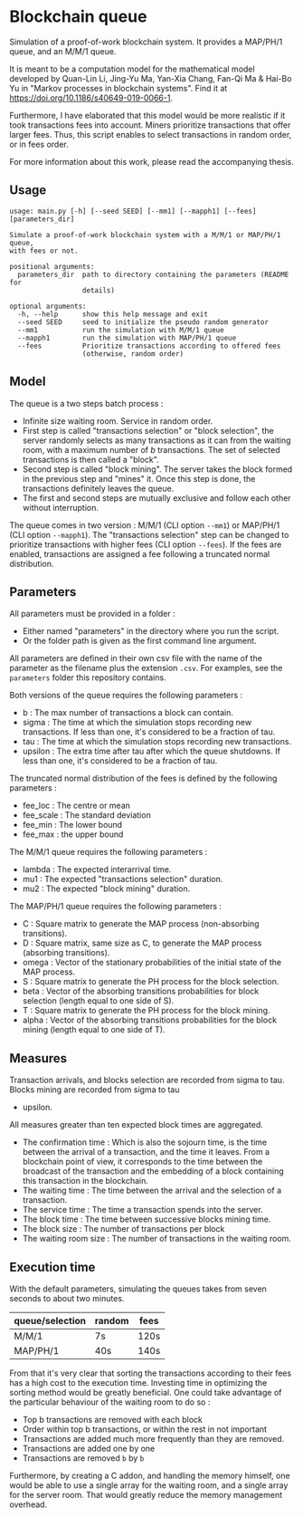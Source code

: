 # Blockchain queue

Simulation of a proof-of-work blockchain system. It provides a MAP/PH/1 queue, and an M/M/1 queue.

It is meant to be a computation model for the mathematical model developed by Quan-Lin Li, Jing-Yu Ma, Yan-Xia Chang,
Fan-Qi Ma & Hai-Bo Yu in "Markov processes in blockchain systems". Find it at https://doi.org/10.1186/s40649-019-0066-1.

Furthermore, I have elaborated that this model would be more realistic if it took transactions fees into account. Miners
prioritize transactions that offer larger fees. Thus, this script enables to select transactions in random order, or in
fees order.

For more information about this work, please read the accompanying thesis.

## Usage

```
usage: main.py [-h] [--seed SEED] [--mm1] [--mapph1] [--fees] [parameters_dir]

Simulate a proof-of-work blockchain system with a M/M/1 or MAP/PH/1 queue,
with fees or not.

positional arguments:
  parameters_dir  path to directory containing the parameters (README for
                  details)

optional arguments:
  -h, --help      show this help message and exit
  --seed SEED     seed to initialize the pseudo random generator
  --mm1           run the simulation with M/M/1 queue
  --mapph1        run the simulation with MAP/PH/1 queue
  --fees          Prioritize transactions according to offered fees
                  (otherwise, random order)
```

## Model

The queue is a two steps batch process :

- Infinite size waiting room. Service in random order.
- First step is called "transactions selection" or "block selection", the server randomly selects as many transactions
  as it can from the waiting room, with a maximum number of *b* transactions. The set of selected transactions is then
  called a "block".
- Second step is called "block mining". The server takes the block formed in the previous step and "mines" it. Once this
  step is done, the transactions definitely leaves the queue.
- The first and second steps are mutually exclusive and follow each other without interruption.

The queue comes in two version : M/M/1 (CLI option `--mm1`) or MAP/PH/1 (CLI option `--mapph1`). The "transactions
selection" step can be changed to prioritize transactions with higher fees (CLI option `--fees`). If the fees are
enabled, transactions are assigned a fee following a truncated normal distribution.

## Parameters

All parameters must be provided in a folder :

- Either named "parameters" in the directory where you run the script.
- Or the folder path is given as the first command line argument.

All parameters are defined in their own csv file with the name of the parameter as the filename plus the
extension `.csv`. For examples, see the `parameters` folder this repository contains.

Both versions of the queue requires the following parameters :

- b : The max number of transactions a block can contain.
- sigma : The time at which the simulation stops recording new transactions. If less than one, it's considered to be a
  fraction of tau.
- tau : The time at which the simulation stops recording new transactions.
- upsilon : The extra time after tau after which the queue shutdowns. If less than one, it's considered to be a fraction
  of tau.

The truncated normal distribution of the fees is defined by the following parameters :

- fee_loc : The centre or mean
- fee_scale : The standard deviation
- fee_min : The lower bound
- fee_max : the upper bound

The M/M/1 queue requires the following parameters :

- lambda : The expected interarrival time.
- mu1 : The expected "transactions selection" duration.
- mu2 : The expected "block mining" duration.

The MAP/PH/1 queue requires the following parameters :

- C : Square matrix to generate the MAP process (non-absorbing transitions).
- D : Square matrix, same size as C, to generate the MAP process (absorbing transitions).
- omega : Vector of the stationary probabilities of the initial state of the MAP process.
- S : Square matrix to generate the PH process for the block selection.
- beta : Vector of the absorbing transitions probabilities for block selection (length equal to one side of S).
- T : Square matrix to generate the PH process for the block mining.
- alpha : Vector of the absorbing transitions probabilities for the block mining (length equal to one side of T).

## Measures

Transaction arrivals, and blocks selection are recorded from sigma to tau. Blocks mining are recorded from sigma to tau

+ upsilon.

All measures greater than ten expected block times are aggregated.

- The confirmation time : Which is also the sojourn time, is the time between the arrival of a transaction, and the time
  it leaves. From a blockchain point of view, it corresponds to the time between the broadcast of the transaction and
  the embedding of a block containing this transaction in the blockchain.
- The waiting time : The time between the arrival and the selection of a transaction.
- The service time : The time a transaction spends into the server.
- The block time : The time between successive blocks mining time.
- The block size : The number of transactions per block
- The waiting room size : The number of transactions in the waiting room.

## Execution time

With the default parameters, simulating the queues takes from seven seconds to about two minutes.

| queue/selection | random | fees |
|-----------------|--------|------|
| M/M/1           | 7s     | 120s |
| MAP/PH/1        | 40s    | 140s |

From that it's very clear that sorting the transactions according to their fees has a high cost to the execution time.
Investing time in optimizing the sorting method would be greatly beneficial. One could take advantage of the particular
behaviour of the waiting room to do so :

- Top b transactions are removed with each block
- Order within top b transactions, or within the rest in not important
- Transactions are added much more frequently than they are removed.
- Transactions are added one by one
- Transactions are removed `b` by `b`

Furthermore, by creating a C addon, and handling the memory himself, one would be able to use a single array for the
waiting room, and a single array for the server room. That would greatly reduce the memory management overhead. 
